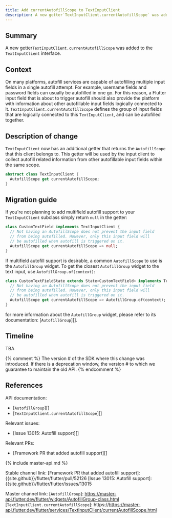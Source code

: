 ```yaml
---
title: Add currentAutofillScope to TextInputClient
description: A new getter`TextInputClient.currentAutofillScope` was added to the `TextInputClient` interface for autofill support.
---
```


## Summary

A new getter`TextInputClient.currentAutofillScope` was added to the `TextInputClient` interface.

## Context

On many platforms, autofill services are capable of autofilling multiple input fields in a single autofill 
attempt. For example, username fields and password fields can usually be autofilled in one go. For this reason, 
a Flutter input field that is about to trigger autofill should also provide the platform with information about other autofillable
input fields logically connected to it. `TextInputClient.currentAutofillScope` defines the group of input fields that are logically
connected to this `TextInputClient`, and can be autofilled together.


## Description of change

`TextInputClient` now has an additional getter that returns the `AutofillScope` that this client belongs to. This getter will be used by the input client to collect autofill related information from other 
autofillable input fields within the same scope.

```dart
abstract class TextInputClient {
  AutofillScope get currentAutofillScope;
}
```

## Migration guide

If you're not planning to add multifield autofill support to your `TextInputClient` subclass simply return `null` in the getter:
```dart
class CustomTextField implements TextInputClient {
  // Not having an AutofillScope does not prevent the input field
  // from being autofilled. However, only this input field will
  // be autofilled when autofill is triggered on it.
  AutofillScope get currentAutofillScope => null;
}
```

If multifield autofill support is desirable, a common `AutofillScope` to use is the `AutofillGroup` widget. To get the closest `AutofillGroup`
widget to the text input, use `AutofillGroup.of(context)`:

<!-- skip -->
```dart
class CustomTextFieldState extends State<CustomTextField> implements TextInputClient {
  // Not having an AutofillScope does not prevent the input field
  // from being autofilled. However, only this input field will
  // be autofilled when autofill is triggered on it.
  AutofillScope get currentAutofillScope => AutofillGroup.of(context);
}
```
for more information about the `AutofillGroup` widget, please refer to its documentation: [`AutofillGroup`][].


## Timeline

TBA

{% comment %}
The version # of the SDK where this change was
introduced.  If there is a deprecation window,
the version # to which we guarantee to maintain the old API.
{% endcomment %}

## References

API documentation:
* [`AutofillGroup`][]
* [`TextInputClient.currentAutofillScope`][]

Relevant issues:
* [Issue 13015: Autofill support][]

Relevant PRs:
* [Framework PR that added autofill support][]


{% include master-api.md %}

Stable channel link:
[Framework PR that added autofill support]: {{site.github}}/flutter/flutter/pull/52126
[Issue 13015: Autofill support]: {{site.github}}/flutter/flutter/issues/13015

Master channel link:
[`AutofillGroup`]: https://master-api.flutter.dev/flutter/widgets/AutofillGroup-class.html
[`TextInputClient.currentAutofillScope`]: https://https://master-api.flutter.dev/flutter/services/TextInputClient/currentAutofillScope.html
